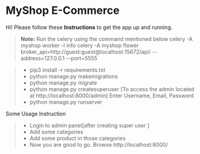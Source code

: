 # MyShop E-Commerce

Hi! Please follow these **Instructions** to get the app up and running. 

> **Note:** Run the celery using the command mentioned below
> celery -A myshop worker -l info
> celery -A myshop flower broker_api=http://guest:guest@localhost:15672/api/ --address=127.0.0.1 --port=5555



>* pip3 install -r requirements.txt
>* python manage.py makemigrations
>* python manage.py migrate
>* python manage.py createsuperuser [To access the admin located at http://localhost:8000/admin]
		Enter Username, Email, Password
>* python manage.py runserver


Some Usage Instruction

>* Login to admin panel[after creating super user ]
>* Add some categories
>* Add some product in those categories
>* Now you are good to go. Browse http://localhost:8000/ 